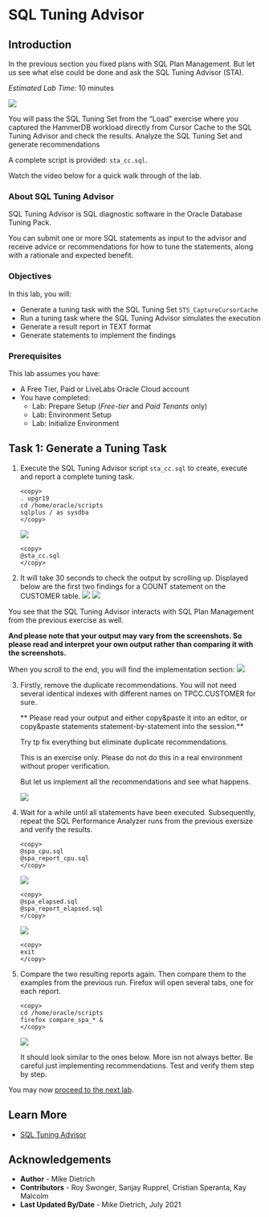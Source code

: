 # SQL Tuning Advisor

## Introduction

In the previous section you fixed plans with SQL Plan Management. But let us see what else could be done and ask the SQL Tuning Advisor (STA).

*Estimated Lab Time:* 10 minutes

![](./images/performance_prescription_04.png " ")

You will pass the SQL Tuning Set from the “Load” exercise where you captured the HammerDB workload directly from Cursor Cache to the SQL Tuning Advisor and check the results.
Analyze the SQL Tuning Set and generate recommendations

A complete script is provided: `sta_cc.sql`.  

Watch the video below for a quick walk through of the lab.
[](youtube:lDID_2uPxaI)

### About SQL Tuning Advisor
SQL Tuning Advisor is SQL diagnostic software in the Oracle Database Tuning Pack.

You can submit one or more SQL statements as input to the advisor and receive advice or recommendations for how to tune the statements, along with a rationale and expected benefit.

### Objectives
In this lab, you will:
* Generate a tuning task with the SQL Tuning Set `STS_CaptureCursorCache`
* Run a tuning task where the SQL Tuning Advisor simulates the execution
* Generate a result report in TEXT format
* Generate statements to implement the findings

### Prerequisites
This lab assumes you have:
- A Free Tier, Paid or LiveLabs Oracle Cloud account
- You have completed:
    - Lab: Prepare Setup (*Free-tier* and *Paid Tenants* only)
    - Lab: Environment Setup
    - Lab: Initialize Environment

## Task 1: Generate a Tuning Task

1. Execute the SQL Tuning Advisor script `sta_cc.sql` to create, execute and report a complete tuning task.

    ```
    <copy>
    . upgr19
    cd /home/oracle/scripts
    sqlplus / as sysdba
    </copy>
    ```
    ![](./images/sql_tun_1.png " ")

    ```
    <copy>
    @sta_cc.sql
    </copy>
    ```


2. It will take 30 seconds to check the output by scrolling up. Displayed below are the first two findings for a COUNT statement on the CUSTOMER table.
    ![](./images/sql_tun_2.png " ")
    ![](./images/sql_tun_3.png " ")

  You see that the SQL Tuning Advisor interacts with SQL Plan Management from the previous exercise as well.

  **And please note that your output may vary from the screenshots. So please read and interpret your own output rather than comparing it with the screenshots.**

  When you scroll to the end, you will find the implementation section:
    ![](./images/sql_tun_4.png " ")


3. Firstly, remove the duplicate recommendations. You will not need several identical indexes with different names on TPCC.CUSTOMER for sure.

   ** Please read your output and either copy&paste it into an editor, or copy&paste statements statement-by-statement into the session.**

    Try tp fix everything but eliminate duplicate recommendations.

    This is an exercise only. Please do not do this in a real environment without proper verification.

    But let us implement all the recommendations and see what happens.

      ![](./images/sql_tun_5.png " ")


4. Wait for a while until all statements have been executed. Subsequently, repeat the SQL Performance Analyzer runs from the previous exersize and verify the results.
    ```
    <copy>
    @spa_cpu.sql
    @spa_report_cpu.sql
    </copy>
    ```
    ![](./images/sql_tun_6.png " ")
    ```
    <copy>
    @spa_elapsed.sql
    @spa_report_elapsed.sql
    </copy>
    ```
    ![](./images/sql_tun_7.png " ")
    ```
    <copy>
    exit
    </copy>
    ```

5. Compare the two resulting reports again. Then compare them to the examples from the previous run. Firefox will open several tabs, one for each report.

    ```
    <copy>
    cd /home/oracle/scripts
    firefox compare_spa_* &
    </copy>
    ```
    ![](./images/sql_per_5.png " ")

    It should look similar to the ones below. More isn not always better. Be careful just implementing recommendations. Test and verify them step by step.

You may now [proceed to the next lab](#next).

## Learn More

* [SQL Tuning Advisor](https://docs.oracle.com/en/database/oracle/oracle-database/19/tgsql/sql-tuning-advisor.html#GUID-8E1A39CB-A491-4254-8B31-9B1DF7B52AA1)

## Acknowledgements
* **Author** - Mike Dietrich
* **Contributors** -  Roy Swonger, Sanjay Rupprel, Cristian Speranta, Kay Malcolm
* **Last Updated By/Date** - Mike Dietrich, July 2021
